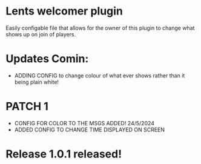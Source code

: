 # Lents welcomer plugin

Easily configable file that allows for the owner of this plugin to change what shows up on join of players.




# Updates Comin:
- ADDING CONFIG to change colour of what ever shows rather than it being plain white!



# PATCH 1
- CONFIG FOR COLOR TO THE MSGS ADDED! 24/5/2024
- ADDED CONFIG TO CHANGE TIME DISPLAYED ON SCREEN

# Release 1.0.1 released!
